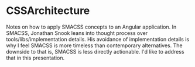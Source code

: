 # CSSArchitecture

Notes on how to apply SMACSS concepts to an Angular application. In SMACSS, Jonathan Snook leans into thought process over tools/libs/implementation details. His avoidance of implementation details is why I feel SMACSS is more timeless than contemporary alternatives. The downside to that is, SMACSS is less directly actionable. I'd like to address that in this presentation. 
